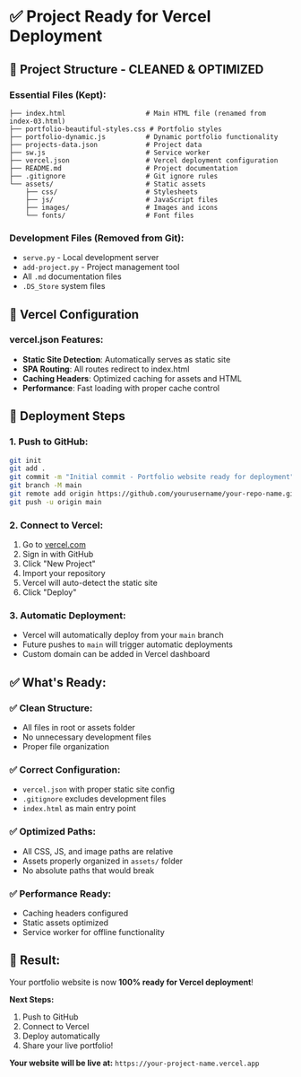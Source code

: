 # ✅ Project Ready for Vercel Deployment

## 🎯 **Project Structure - CLEANED & OPTIMIZED**

### **Essential Files (Kept):**
```
├── index.html                    # Main HTML file (renamed from index-03.html)
├── portfolio-beautiful-styles.css # Portfolio styles
├── portfolio-dynamic.js          # Dynamic portfolio functionality
├── projects-data.json            # Project data
├── sw.js                         # Service worker
├── vercel.json                   # Vercel deployment configuration
├── README.md                     # Project documentation
├── .gitignore                    # Git ignore rules
└── assets/                       # Static assets
    ├── css/                      # Stylesheets
    ├── js/                       # JavaScript files
    ├── images/                   # Images and icons
    └── fonts/                    # Font files
```

### **Development Files (Removed from Git):**
- `serve.py` - Local development server
- `add-project.py` - Project management tool
- All `.md` documentation files
- `.DS_Store` system files

## 🔧 **Vercel Configuration**

### **vercel.json Features:**
- **Static Site Detection**: Automatically serves as static site
- **SPA Routing**: All routes redirect to index.html
- **Caching Headers**: Optimized caching for assets and HTML
- **Performance**: Fast loading with proper cache control

## 🚀 **Deployment Steps**

### **1. Push to GitHub:**
```bash
git init
git add .
git commit -m "Initial commit - Portfolio website ready for deployment"
git branch -M main
git remote add origin https://github.com/yourusername/your-repo-name.git
git push -u origin main
```

### **2. Connect to Vercel:**
1. Go to [vercel.com](https://vercel.com)
2. Sign in with GitHub
3. Click "New Project"
4. Import your repository
5. Vercel will auto-detect the static site
6. Click "Deploy"

### **3. Automatic Deployment:**
- Vercel will automatically deploy from your `main` branch
- Future pushes to `main` will trigger automatic deployments
- Custom domain can be added in Vercel dashboard

## ✅ **What's Ready:**

### **✅ Clean Structure:**
- All files in root or assets folder
- No unnecessary development files
- Proper file organization

### **✅ Correct Configuration:**
- `vercel.json` with proper static site config
- `.gitignore` excludes development files
- `index.html` as main entry point

### **✅ Optimized Paths:**
- All CSS, JS, and image paths are relative
- Assets properly organized in `assets/` folder
- No absolute paths that would break

### **✅ Performance Ready:**
- Caching headers configured
- Static assets optimized
- Service worker for offline functionality

## 🎉 **Result:**
Your portfolio website is now **100% ready for Vercel deployment**!

**Next Steps:**
1. Push to GitHub
2. Connect to Vercel
3. Deploy automatically
4. Share your live portfolio!

**Your website will be live at:** `https://your-project-name.vercel.app`
